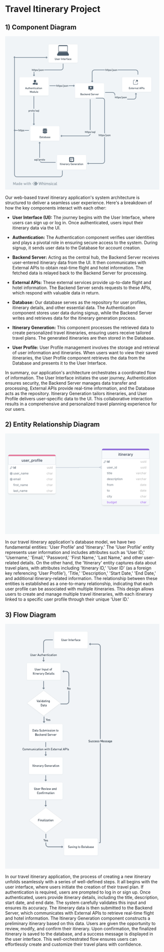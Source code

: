 # Travel Itinerary Project

## 1) Component Diagram

![Component Diagram](components.jpg)

Our web-based travel itinerary application's system architecture is structured to deliver a seamless user experience. Here's a breakdown of how the key components interact with each other:

- **User Interface (UI):** The journey begins with the User Interface, where users can sign up or log in. Once authenticated, users input their itinerary data via the UI.

- **Authentication:** The Authentication component verifies user identities and plays a pivotal role in ensuring secure access to the system. During signup, it sends user data to the Database for account creation.

- **Backend Server:** Acting as the central hub, the Backend Server receives user-entered itinerary data from the UI. It then communicates with External APIs to obtain real-time flight and hotel information. The fetched data is relayed back to the Backend Server for processing.

- **External APIs:** These external services provide up-to-date flight and hotel information. The Backend Server sends requests to these APIs, which respond with valuable data in return.

- **Database:** Our database serves as the repository for user profiles, itinerary details, and other essential data. The Authentication component stores user data during signup, while the Backend Server writes and retrieves data for the itinerary generation process.

- **Itinerary Generation:** This component processes the retrieved data to create personalized travel itineraries, ensuring users receive tailored travel plans. The generated itineraries are then stored in the Database.

- **User Profile:** User Profile management involves the storage and retrieval of user information and itineraries. When users want to view their saved itineraries, the User Profile component retrieves the data from the Database and presents it to the User Interface.

In summary, our application's architecture orchestrates a coordinated flow of information. The User Interface initiates the user journey, Authentication ensures security, the Backend Server manages data transfer and processing, External APIs provide real-time information, and the Database acts as the repository. Itinerary Generation tailors itineraries, and User Profile delivers user-specific data to the UI. This collaborative interaction results in a comprehensive and personalized travel planning experience for our users.



## 2) Entity Relationship Diagram

![ER Diagram](er.jpg)

In our travel itinerary application's database model, we have two fundamental entities: 'User Profile' and 'Itinerary.' The 'User Profile' entity represents user information and includes attributes such as 'User ID,' 'Username,' 'Email,' 'Password,' 'First Name,' 'Last Name,' and other user-related details. On the other hand, the 'Itinerary' entity captures data about travel plans, with attributes including 'Itinerary ID,' 'User ID' (as a foreign key referencing 'User Profile'), 'Title,' 'Description,' 'Start Date,' 'End Date,' and additional itinerary-related information. The relationship between these entities is established as a one-to-many relationship, indicating that each user profile can be associated with multiple itineraries. This design allows users to create and manage multiple travel itineraries, with each itinerary linked to a specific user profile through their unique 'User ID.'


## 3) Flow Diagram

![Flow Diagram](flow.jpg)

In our travel itinerary application, the process of creating a new itinerary unfolds seamlessly with a series of well-defined steps. It all begins with the user interface, where users initiate the creation of their travel plan. If authentication is required, users are prompted to log in or sign up. Once authenticated, users provide itinerary details, including the title, description, start date, and end date. The system carefully validates this input and ensures its accuracy. The itinerary data is then submitted to the Backend Server, which communicates with External APIs to retrieve real-time flight and hotel information. The Itinerary Generation component constructs a preliminary itinerary based on this data. Users are given the opportunity to review, modify, and confirm their itinerary. Upon confirmation, the finalized itinerary is saved to the database, and a success message is displayed in the user interface. This well-orchestrated flow ensures users can effortlessly create and customize their travel plans with confidence.